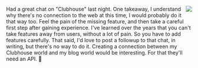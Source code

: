<img src="http://scripting.com/images/2019/08/19/deweyDefeatsTruman.png" border="0" align="right">Had a great chat on "Clubhouse" last night. One takeaway, I understand why there's no connection to the web at this time, I would probably do it that way too. Feel the pain of the missing feature, and then take a careful first step after gaining experience. I've learned over the years that you can't take features away from users, without a lot of pain. So you have to add features carefully. That said, I'd love to post a followup to that chat, in writing, but there's no way to do it. Creating a connection between my Clubhouse world and my blog world would be interesting. For that they'll need an API. :rocket:
